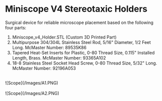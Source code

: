 # Miniscope V4 Stereotaxic Holders
Surgical device for reliable microscope placement based on the following four parts:

1. Miniscope_v4_Holder.STL (Custom 3D Printed Part)
2. Multipurpose 304/304L Stainless Steel Rod, 5/16" Diameter, 1/2 Feet Long. McMaster Number: 89535K86
3. Tapered Heat-Set Inserts for Plastic, 0-80 Thread Size, 0.115" Installed Length, Brass. McMaster Number: 93365A102
4. 18-8 Stainless Steel Socket Head Screw, 0-80 Thread Size, 5/32" Long. McMaster Number: 92196A053
<br>
![Scope](/Images/A1.PNG) <br>
<br>
![Scope](/Images/A2.PNG) <br>

